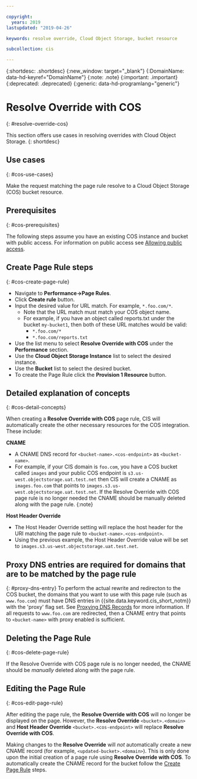 ```yaml
---

copyright:
  years: 2019
lastupdated: "2019-04-26"

keywords: resolve override, Cloud Object Storage, bucket resource

subcollection: cis

---
```


{:shortdesc: .shortdesc}
{:new_window: target="_blank"}
{:DomainName: data-hd-keyref="DomainName"}
{:note: .note}
{:important: .important}
{:deprecated: .deprecated}
{:generic: data-hd-programlang="generic"}

# Resolve Override with COS
{: #resolve-override-cos}

This section offers use cases in resolving overrides with Cloud Object Storage.
{: shortdesc}

## Use cases
{: #cos-use-cases}

Make the request matching the page rule resolve to a Cloud Object Storage (COS) bucket resource.


## Prerequisites
{: #cos-prerequisites}

The following steps assume you have an existing COS instance and bucket with public access. For information on public access see [Allowing public access](/docs/services/cloud-object-storage?topic=cloud-object-storage-iam-public-access).


## Create Page Rule steps
{: #cos-create-page-rule}

* Navigate to **Performance->Page Rules**.
* Click **Create rule** button.
* Input the desired value for URL match. For example, `*.foo.com/*`.
  * Note that the URL match must match your COS object name.
  * For example, if you have an object called reports.txt under the bucket `my-bucket1`, then both of these URL matches would be valid:
    * `*.foo.com/*`
    * `*.foo.com/reports.txt`
* Use the list menu to select **Resolve Override with COS** under the **Performance** section.
* Use the **Cloud Object Storage Instance** list to select the desired instance.
* Use the **Bucket** list to select the desired bucket.
* To create the Page Rule click the **Provision 1 Resource** button.


## Detailed explanation of concepts
{: #cos-detail-concepts}

When creating a **Resolve Override with COS** page rule, CIS will automatically create the other necessary resources for the COS integration. These include:

**CNAME**
* A CNAME DNS record for `<bucket-name>.<cos-endpoint>` as `<bucket-name>`.
* For example, if your CIS domain is `foo.com`, you have a COS bucket called `images` and your public COS endpoint is `s3.us-west.objectstorage.uat.test.net` then CIS will create a CNAME as `images.foo.com` that points to `images.s3.us-west.objectstorage.uat.test.net`.
If the Resolve Override with COS page rule is no longer needed the CNAME should be manually deleted along with the page rule.
{:note}

**Host Header Override**
* The Host Header Override setting will replace the host header for the URI matching the page rule to `<bucket-name>.<cos-endpoint>`.
* Using the previous example, the Host Header Override value will be set to `images.s3.us-west.objectstorage.uat.test.net`.

## Proxy DNS entries are required for domains that are to be matched by the page rule
{: #proxy-dns-entry}
To perform the actual rewrite and redirecton to the COS bucket, the domains that you want to use with this page rule (such as `www.foo.com`) must have DNS entries in {{site.data.keyword.cis_short_notm}} with the 'proxy' flag set.  See [Proxying DNS Records](/docs/infrastructure/cis?topic=cis-dns-concepts#dns-concepts-proxying-dns-records) for more information.  If all requests to `www.foo.com` are redirected, then a CNAME entry that points to `<bucket-name>` with proxy enabled is sufficient.

## Deleting the Page Rule
{: #cos-delete-page-rule}

If the Resolve Override with COS page rule is no longer needed, the CNAME should be _manually_ deleted along with the page rule.


## Editing the Page Rule
{: #cos-edit-page-rule}

After editing the page rule, the **Resolve Override with COS** will no longer be displayed on the page. However, the **Resolve Override** `<bucket>.<domain>` and **Host Header Override** `<bucket>.<cos-endpoint>` will replace **Resolve Override with COS**.

Making changes to the **Resolve Override** will _not_ automatically create a new CNAME record (for example, `<updated-bucket>.<domain>`). This is only done upon the initial creation of a page rule using **Resolve Override with COS**. To automatically create the CNAME record for the bucket follow the [Create Page Rule](#cos-create-page-rule) steps.
